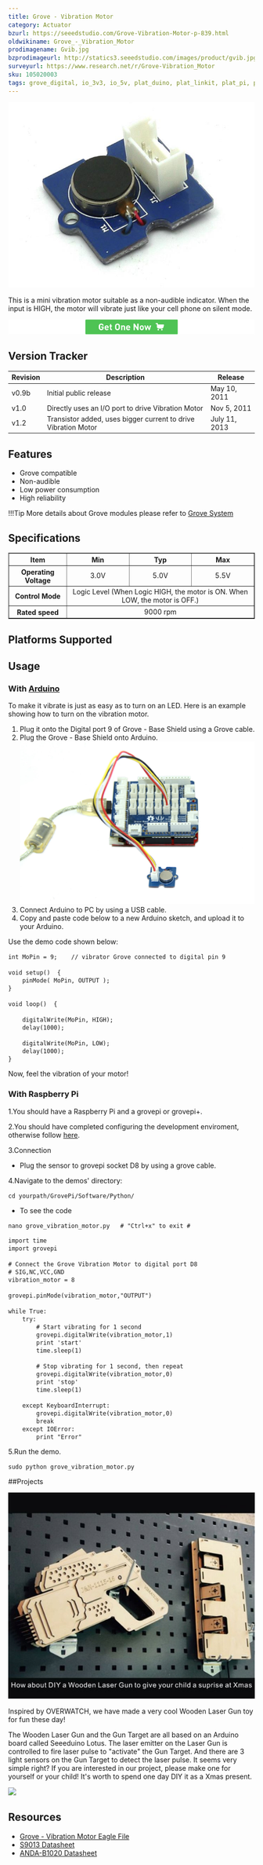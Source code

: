 ```yaml
---
title: Grove - Vibration Motor
category: Actuator
bzurl: https://seeedstudio.com/Grove-Vibration-Motor-p-839.html
oldwikiname: Grove_-_Vibration_Motor
prodimagename: Gvib.jpg
bzprodimageurl: http://statics3.seeedstudio.com/images/product/gvib.jpg
surveyurl: https://www.research.net/r/Grove-Vibration_Motor
sku: 105020003
tags: grove_digital, io_3v3, io_5v, plat_duino, plat_linkit, plat_pi, plat_bbg
---
```


![](https://raw.githubusercontent.com/SeeedDocument/Grove-Vibration_Motor/master/img/Gvib.jpg)

This is a mini vibration motor suitable as a non-audible indicator. When the input is HIGH, the motor will vibrate just like your cell phone on silent mode.

[![](https://raw.githubusercontent.com/SeeedDocument/common/master/Get_One_Now_Banner.png)](http://www.seeedstudio.com/Grove-Vibration-Motor-p-839.html)

Version Tracker
---------------

| Revision | Description                                                    | Release       |
|----------|----------------------------------------------------------------|---------------|
| v0.9b    | Initial public release                                         | May 10, 2011  |
| v1.0     | Directly uses an I/O port to drive Vibration Motor             | Nov 5, 2011   |
| v1.2     | Transistor added, uses bigger current to drive Vibration Motor | July 11, 2013 |

Features
--------

-   Grove compatible
-   Non-audible
-   Low power consumption
-   High reliability

!!!Tip
    More details about Grove modules please refer to [Grove System](http://wiki.seeed.cc/Grove_System/)

Specifications
--------------

<table border="1" cellspacing="0" width="80%">
<tr>
<th scope="col">
Item
</th>
<th scope="col">
Min
</th>
<th scope="col">
Typ
</th>
<th scope="col">
Max
</th>
</tr>
<tr align="center">
<th scope="row">
Operating Voltage
</th>
<td>
3.0V
</td>
<td>
5.0V
</td>
<td>
5.5V
</td>
</tr>
<tr align="center">
<th scope="row">
Control Mode
</th>
<td colspan="3" rowspan="1">
Logic Level
(When Logic HIGH, the motor is ON. When LOW, the motor is OFF.)
</td>
</tr>
<tr align="center">
<th scope="row">
Rated speed
</th>
<td colspan="3" rowspan="1">
9000 rpm
</td>
</tr>
</table>

Platforms Supported
-------------------

Usage
-----

### With [Arduino](/Arduino "Arduino")

To make it vibrate is just as easy as to turn on an LED. Here is an example showing how to turn on the vibration motor.

1. Plug it onto the Digital port 9 of Grove - Base Shield using a Grove cable.
2. Plug the Grove - Base Shield onto Arduino.
![](https://raw.githubusercontent.com/SeeedDocument/Grove-Vibration_Motor/master/img/IMG_0506.jpg)
3. Connect Arduino to PC by using a USB cable.
4. Copy and paste code below to a new Arduino sketch, and upload it to your Arduino. 

Use the demo code shown below:

```
int MoPin = 9;    // vibrator Grove connected to digital pin 9

void setup()  {
    pinMode( MoPin, OUTPUT );
}

void loop()  {

    digitalWrite(MoPin, HIGH);
    delay(1000);

    digitalWrite(MoPin, LOW);
    delay(1000);
}

```

Now, feel the vibration of your motor!

### With Raspberry Pi

1.You should have a Raspberry Pi and a grovepi or grovepi+.

2.You should have completed configuring the development enviroment, otherwise follow [here](/GrovePiPlus).

3.Connection

-   Plug the sensor to grovepi socket D8 by using a grove cable.

4.Navigate to the demos' directory:
```
cd yourpath/GrovePi/Software/Python/
```
-   To see the code
```
nano grove_vibration_motor.py   # "Ctrl+x" to exit #
```
```
import time
import grovepi

# Connect the Grove Vibration Motor to digital port D8
# SIG,NC,VCC,GND
vibration_motor = 8

grovepi.pinMode(vibration_motor,"OUTPUT")

while True:
    try:
        # Start vibrating for 1 second
        grovepi.digitalWrite(vibration_motor,1)
        print 'start'
        time.sleep(1)

        # Stop vibrating for 1 second, then repeat
        grovepi.digitalWrite(vibration_motor,0)
        print 'stop'
        time.sleep(1)

    except KeyboardInterrupt:
        grovepi.digitalWrite(vibration_motor,0)
        break
    except IOError:
        print "Error"
```
5.Run the demo.
```
sudo python grove_vibration_motor.py
```

##Projects

![](https://raw.githubusercontent.com/SeeedDocument/Seeeduino_Lotus/master/img/gun.jpg)

Inspired by OVERWATCH, we have made a very cool Wooden Laser Gun toy for fun these day!

The Wooden Laser Gun and the Gun Target are all based on an Arduino board called Seeeduino Lotus. The laser emitter on the Laser Gun is controlled to fire laser pulse to "activate" the Gun Target. And there are 3 light sensors on the Gun Target to detect the laser pulse. It seems very simple right? If you are interested in our project, please make one for yourself or your child! It's worth to spend one day DIY it as a Xmas present.    

[![](https://raw.githubusercontent.com/SeeedDocument/common/master/make.png)](http://www.instructables.com/id/DIY-a-Wooden-Laser-Gun-As-a-Xmas-Present-for-Your-/)

Resources
---------

-   [Grove - Vibration Motor Eagle File](https://raw.githubusercontent.com/SeeedDocument/Grove-Vibration_Motor/master/res/Grove-Vibration_Motor_Eagle_Files.zip)
-   [S9013 Datasheet](https://raw.githubusercontent.com/SeeedDocument/Grove-Vibration_Motor/master/res/S9013.pdf)
-   [ANDA-B1020 Datasheet](https://raw.githubusercontent.com/SeeedDocument/Grove-Vibration_Motor/master/res/ANDA-B1020_datasheet.pdf)



<!-- This Markdown file was created from http://www.seeedstudio.com/wiki/Grove_-_Vibration_Motor -->
